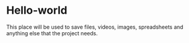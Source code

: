 # Hello-world
This place will be used to save files, videos, images, spreadsheets and anything else that the project needs.

